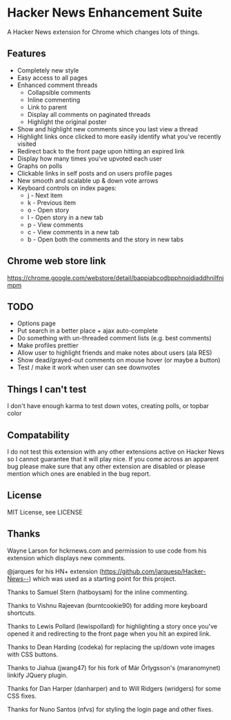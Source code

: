 Hacker News Enhancement Suite
=============================

A Hacker News extension for Chrome which changes lots of things.

Features
--------
* Completely new style
* Easy access to all pages
* Enhanced comment threads
  * Collapsible comments
  * Inline commenting
  * Link to parent
  * Display all comments on paginated threads
  * Highlight the original poster
* Show and highlight new comments since you last view a thread
* Highlight links once clicked to more easily identify what you've recently visited
* Redirect back to the front page upon hitting an expired link
* Display how many times you've upvoted each user
* Graphs on polls
* Clickable links in self posts and on users profile pages
* New smooth and scalable up & down vote arrows
* Keyboard controls on index pages:
  * j - Next item
  * k - Previous item
  * o - Open story
  * l - Open story in a new tab
  * p - View comments
  * c - View comments in a new tab
  * b - Open both the comments and the story in new tabs

Chrome web store link
---------------------
https://chrome.google.com/webstore/detail/bappiabcodbpphnojdiaddhnilfnjmpm

TODO
----
* Options page
* Put search in a better place + ajax auto-complete
* Do something with un-threaded comment lists (e.g. best comments)
* Make profiles prettier
* Allow user to highlight friends and make notes about users (ala RES)
* Show dead/grayed-out comments on mouse hover (or maybe a button)
* Test / make it work when user can see downvotes

Things I can't test
-------
I don't have enough karma to test down votes, creating polls, or topbar color

Compatability
-------
I do not test this extension with any other extensions active on Hacker News so I cannot guarantee that it will play nice. If you come across an apparent bug please make sure that any other extension are disabled or please mention which ones are enabled in the bug report.

License
-------
MIT License, see LICENSE

Thanks
------
Wayne Larson for hckrnews.com and permission to use code from his extension which displays new comments.

@jarques for his HN+ extension (https://github.com/jarquesp/Hacker-News--) which was used as a starting point for this project.

Thanks to Samuel Stern (hatboysam) for the inline commenting.

Thanks to Vishnu Rajeevan (burntcookie90) for adding more keyboard shortcuts.

Thanks to Lewis Pollard (lewispollard) for highlighting a story once you've opened it and redirecting to the front page when you hit an expired link.

Thanks to Dean Harding (codeka) for replacing the up/down vote images with CSS buttons.

Thanks to Jiahua (jwang47) for his fork of Már Örlygsson's (maranomynet) linkify JQuery plugin.

Thanks for Dan Harper (danharper) and to Will Ridgers (wridgers) for some CSS fixes.

Thanks for Nuno Santos (nfvs) for styling the login page and other fixes.
